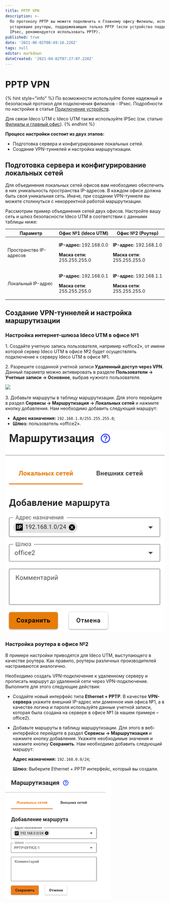 ```yaml
---
title: PPTP VPN
description: >-
  По протоколу PPTP вы можете подключить к Главному офису Филиалы, использующие
  устаревшие роутеры, поддерживающие только PPTP (если устройство поддерживает
  IPsec, рекомендуется использовать PPTP).
published: true
date: '2021-06-02T08:49:16.226Z'
tags: null
editor: markdown
dateCreated: '2021-04-02T07:27:07.220Z'
---
```


# PPTP VPN

{% hint style="info" %}
По возможности используйте более надежный и безопасный протокол для подключения филиалов - IPsec. Подробности по настройке в статье [Подключение устройств](../connecting-devices.md).

Для связи Ideco UTM с Ideco UTM также используйте IPSec (см. статью [Филиалы и главный офис](../branch-office-and-main-office.md)).
{% endhint %}

**Процесс настройки состоит из двух этапов:**

* Подготовка сервера и конфигурирование локальных сетей.
* Создание VPN-туннелей и настройка маршрутизации.

## Подготовка сервера и конфигурирование локальных сетей

Для объединения локальных сетей офисов вам необходимо обеспечить в них уникальность пространства IP-адресов. В каждом офисе должна быть своя уникальная сеть. Иначе, при создании VPN-туннеля вы можете столкнуться с некорректной работой маршрутизации.

Рассмотрим пример объединения сетей двух офисов. Настройте вашу сеть и шлюз безопасности Ideco UTM в соответствии с данными таблицы ниже:

| Параметр                | Офис №1 (Ideco UTM)                                                                            | Офис №2 (Роутер)                                                                               |
| ----------------------- | ---------------------------------------------------------------------------------------------- | ---------------------------------------------------------------------------------------------- |
| Пространство IP-адресов | <p><strong>IP-адрес:</strong> 192.168.0.0</p><p><strong>Маска сети:</strong> 255.255.255.0</p> | <p><strong>IP-адрес</strong>: 192.168.1.0</p><p><strong>Маска сети</strong>: 255.255.255.0</p> |
| Локальный IP-адрес      | <p><strong>IP-адрес</strong>: 192.168.0.1</p><p><strong>Маска сети</strong>: 255.255.255.0</p> | <p><strong>IP-адрес</strong>: 192.168.1.1</p><p><strong>Маска сети</strong>: 255.255.255.0</p> |

## Создание VPN-туннелей и настройка маршрутизации

### Настройка интернет-шлюза Ideco UTM в офисе №1

1\. Создайте учетную запись пользователя, например «office2», от имени которой сервер Ideco UTM в офисе №2 будет осуществлять подключение к серверу Ideco UTM в офисе №1.

2\. Разрешите созданной учетной записи **Удаленный доступ через VPN**. Данный параметр можно активировать в разделе **Пользователи -> Учетные записи -> Основное**, выбрав нужного пользователя.

![](../../../../.gitbook/assets/remote\_vpn.png)

3\. Добавьте маршруты в таблицу маршрутизации. Для этого перейдите в раздел **Сервисы -> Маршрутизация -> Локальных сетей** и нажмите кнопку добавления. Нам необходимо добавить следующий маршрут:

* **Адрес назначения:** `192.168.1.0/255.255.255.0`;
* **Шлюз:** пользователь «office2».

![](../../../../.gitbook/assets/pptp-create-rule.png)

### Настройка роутера в офисе №2

В примере настройки приводятся для Ideco UTM, выступающего в качестве роутера. Как правило, роутеры различных производителей настраиваются аналогично.

Необходимо создать VPN-подключение к удаленному серверу и прописать маршрут до удаленной сети через VPN-подключение. Выполните для этого следующие действия:

* Создайте новый интерфейс типа **Ethernet + PPTP**. В качестве **VPN-сервера** укажите внешний IP-адрес или доменное имя офиса №1, а в качестве логина и пароля используйте данные учетной записи, которая была создана на сервере в офисе №1 (в нашем примере – office2).
*   Добавьте маршруты в таблицу маршрутизации. Для этого в веб-интерфейсе перейдите в раздел **Сервисы -> Маршрутизация** и нажмите кнопку добавления. Укажите необходимые значения и нажмите кнопку **Сохранить**. Нам необходимо добавить следующий маршрут:

    **Адрес назначения:** `192.168.0.0/24`;

    **Шлюз:** Выберите Ethernet + PPTP интерфейс, который вы создали.

![](../../../../.gitbook/assets/pptp-create-eth.png)

